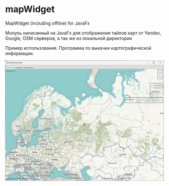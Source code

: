 # mapWidget
MapWidget (including offline) for JavaFx

Молуль написанный на JavaFx для отображения тайлов карт от Yandex, Google, OSM серверов, а так же из локальной директории

Пример использования. Программа по выкачки картографической информации.

![](screenshots/1.jpg)
